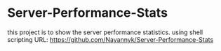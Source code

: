 # Server-Performance-Stats
this project is to show the server performance statistics. using shell scripting
URL: https://github.com/Nayannyk/Server-Performance-Stats
